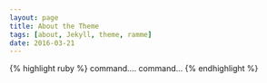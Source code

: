 ```yaml
---
layout: page
title: About the Theme
tags: [about, Jekyll, theme, ramme]
date: 2016-03-21
---
```

{% highlight ruby %}
command....
command...
{% endhighlight %}
